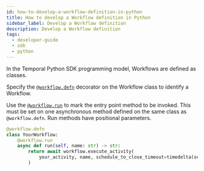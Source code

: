 ```yaml
---
id: how-to-develop-a-workflow-definition-in-python
title: How to develop a Workflow definition in Python
sidebar_label: Develop a Workflow definition
description: Develop a Workflow definition
tags:
  - developer-guide
  - sdk
  - python
---
```


In the Temporal Python SDK programming model, Workflows are defined as classes.

Specify the [`@workflow.defn`](https://python.temporal.io/temporalio.workflow.html#defn) decorator on the Workflow class to identify a Workflow.

Use the [`@workflow.run`](https://python.temporal.io/temporalio.workflow.html#run) to mark the entry point method to be invoked. This must be set on one asynchronous method defined on the same class as `@workflow.defn`. Run methods have positional parameters.

```python
@workflow.defn
class YourWorkflow:
    @workflow.run
    async def run(self, name: str) -> str:
        return await workflow.execute_activity(
            your_activity, name, schedule_to_close_timeout=timedelta(seconds=5)
        )
```
